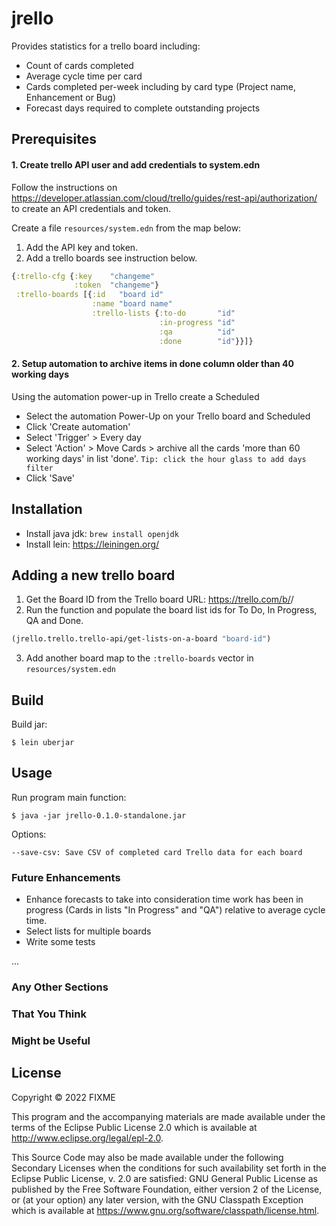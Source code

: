 # jrello

Provides statistics for a trello board including:
* Count of cards completed
* Average cycle time per card
* Cards completed per-week including by card type (Project name, Enhancement or Bug)
* Forecast days required to complete outstanding projects

## Prerequisites

#### 1. Create trello API user and add credentials to system.edn 

Follow the instructions on https://developer.atlassian.com/cloud/trello/guides/rest-api/authorization/ to create an API credentials and token.

Create a file `resources/system.edn` from the map below:
1. Add the API key and token.
2. Add a trello boards see instruction below.

```clojure
{:trello-cfg {:key    "changeme"
              :token  "changeme"}
 :trello-boards [{:id   "board id"
                  :name "board name"
                  :trello-lists {:to-do       "id"
                                 :in-progress "id"
                                 :qa          "id"
                                 :done        "id"}}]}
```

#### 2. Setup automation to archive items in done column older than 40 working days

Using the automation power-up in Trello create a Scheduled 
* Select the automation Power-Up on your Trello board and Scheduled
* Click 'Create automation'
* Select 'Trigger' > Every day
* Select 'Action' > Move Cards > archive all the cards 'more than 60 working days' in list 'done'. `Tip: click the hour glass to add days filter`
* Click 'Save'

## Installation

* Install java jdk: `brew install openjdk`
* Install lein: https://leiningen.org/

## Adding a new trello board

1. Get the Board ID from the Trello board URL: https://trello.com/b/<board-id>/<board-name>
2. Run the function and populate the board list ids for To Do, In Progress, QA and Done.
```clojure
(jrello.trello.trello-api/get-lists-on-a-board "board-id")
```
3. Add another board map to the `:trello-boards` vector in `resources/system.edn`

## Build

Build jar:

    $ lein uberjar

## Usage

Run program main function:

    $ java -jar jrello-0.1.0-standalone.jar

Options:

    --save-csv: Save CSV of completed card Trello data for each board

### Future Enhancements

* Enhance forecasts to take into consideration time work has been in progress (Cards in lists "In Progress" and "QA") relative to average cycle time.
* Select lists for multiple boards
* Write some tests

...

### Any Other Sections
### That You Think
### Might be Useful

## License

Copyright © 2022 FIXME

This program and the accompanying materials are made available under the
terms of the Eclipse Public License 2.0 which is available at
http://www.eclipse.org/legal/epl-2.0.

This Source Code may also be made available under the following Secondary
Licenses when the conditions for such availability set forth in the Eclipse
Public License, v. 2.0 are satisfied: GNU General Public License as published by
the Free Software Foundation, either version 2 of the License, or (at your
option) any later version, with the GNU Classpath Exception which is available
at https://www.gnu.org/software/classpath/license.html.
